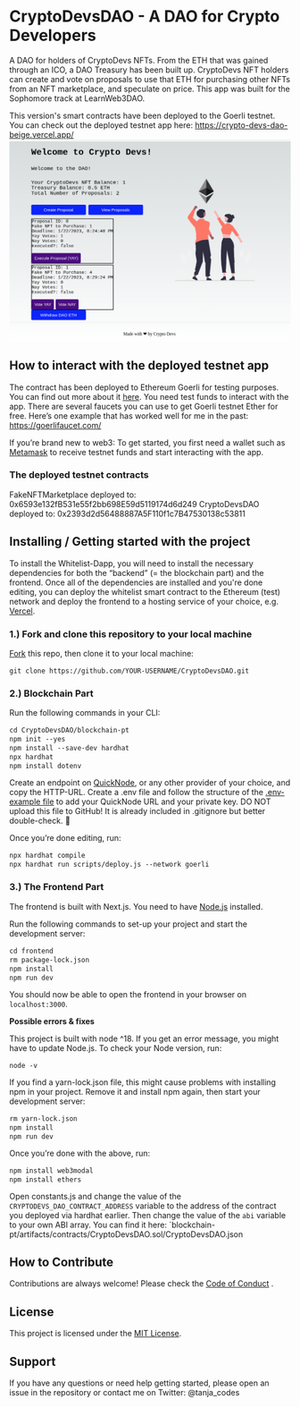 # CryptoDevsDAO - A DAO for Crypto Developers
A DAO for holders of CryptoDevs NFTs. From the ETH that was gained through an ICO, a DAO Treasury has been built up. 
CryptoDevs NFT holders can create and vote on proposals to use that ETH for purchasing other NFTs from an NFT marketplace, and speculate on price.
This app was built for the Sophomore track at LearnWeb3DAO.

This version's smart contracts have been deployed to the Goerli testnet. You can check out the deployed testnet app here: https://crypto-devs-dao-beige.vercel.app/
![CryptoDevsDAO Screenshot](frontend/public/DAO_crypto-devs-app_screenshot.png)

## How to interact with the deployed testnet app
The contract has been deployed to Ethereum Goerli for testing purposes. You can find out more about it [here](https://goerli.net/).
You need test funds to interact with the app. There are several faucets you can use to get Goerli testnet Ether for free. Here’s one example that has worked well for me in the past:
https://goerlifaucet.com/

If you’re brand new to web3: To get  started, you first need a wallet such as [Metamask](https://metamask.io/) to receive testnet funds and start interacting with the app.

### The deployed testnet contracts
FakeNFTMarketplace deployed to:  0x6593e132fB531e55f2bb698E59d5119174d6d249
CryptoDevsDAO deployed to:  0x2393d2d56488887A5F110f1c7B47530138c53811


## Installing / Getting started with the project

To install the Whitelist-Dapp, you will need to install the necessary dependencies for both the “backend” (= the blockchain part) and the frontend. Once all of the dependencies are installed and you're done editing, you can deploy the whitelist smart contract to the Ethereum (test) network and deploy the frontend to a hosting service of your choice, e.g. [Vercel](https://vercel.com/).


### 1.) Fork and clone this repository to your local machine
[Fork](https://docs.github.com/en/get-started/quickstart/fork-a-repo) this repo, then clone it to your local machine:
``` shell
git clone https://github.com/YOUR-USERNAME/CryptoDevsDAO.git
```

### 2.) Blockchain Part
Run the following commands in your CLI:
``` shell
cd CryptoDevsDAO/blockchain-pt
npm init --yes
npm install --save-dev hardhat
npx hardhat
npm install dotenv
```
Create an endpoint on [QuickNode](https://www.quicknode.com/), or any other provider of your choice, and copy the HTTP-URL.
Create a .env file and follow the structure of the [.env-example file](blockchain-pt/.env-example) to add your QuickNode URL and your private key. DO NOT upload this file to GitHub! It is already included in .gitignore but better double-check. 🙂

Once you’re done editing, run:
``` shell
npx hardhat compile 
npx hardhat run scripts/deploy.js --network goerli 
```

### 3.) The Frontend Part
The frontend is built with Next.js. You need to have [Node.js](https://nodejs.org/) installed.

Run the following commands to set-up your project and start the development server:
``` shell
cd frontend
rm package-lock.json
npm install
npm run dev
```
You should now be able to open the frontend in your browser on `localhost:3000`.


**Possible errors & fixes**

This project is built with node ^18. If you get an error message, you might have to update Node.js. To check your Node version, run:
``` shell
node -v
```
If you find a yarn-lock.json file, this might cause problems with installing npm in your project. Remove it and install npm again, then start your development server:
``` shell
rm yarn-lock.json
npm install
npm run dev
```

Once you’re done with the above, run:
``` shell
npm install web3modal
npm install ethers
```
<!-- Add NFT infos here, plus add them above: need to add old NFT collection contract data. Plus, deploy both the FakeNFTMarketplace & de DAO -->
Open constants.js and change the value of the `CRYPTODEVS_DAO_CONTRACT_ADDRESS` variable to the address of the contract you deployed via hardhat earlier.
Then change the value of the `abi` variable to your own ABI array. You can find it here: `blockchain-pt/artifacts/contracts/CryptoDevsDAO.sol/CryptoDevsDAO.json


## How to Contribute
Contributions are always welcome! Please check the [Code of Conduct](https://github.com/Sunkio/.github/CODE_OF_CONDUCT.md) .

## License
This project is licensed under the [MIT License](./License.md).

## Support
If you have any questions or need help getting started, please open an issue in the repository or contact me on Twitter: @tanja_codes